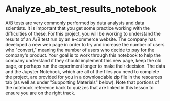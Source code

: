 # Analyze_ab_test_results_notebook
A/B tests are very commonly performed by data analysts and data scientists. It is important that you get some practice working with the difficulties of these.  For this project, you will be working to understand the results of an A/B test run by an e-commerce website. The company has developed a new web page in order to try and increase the number of users who "convert," meaning the number of users who decide to pay for the company's product. Your goal is to work through this notebook to help the company understand if they should implement this new page, keep the old page, or perhaps run the experiment longer to make their decision.  The data and the Jupyter Notebook, which are all of the files you need to complete the project, are provided for you in a downloadable zip file in the resources tab (as well as under "Supporting Materials" below). Note that portions of the notebook reference back to quizzes that are linked in this lesson to ensure you are on the right track.
